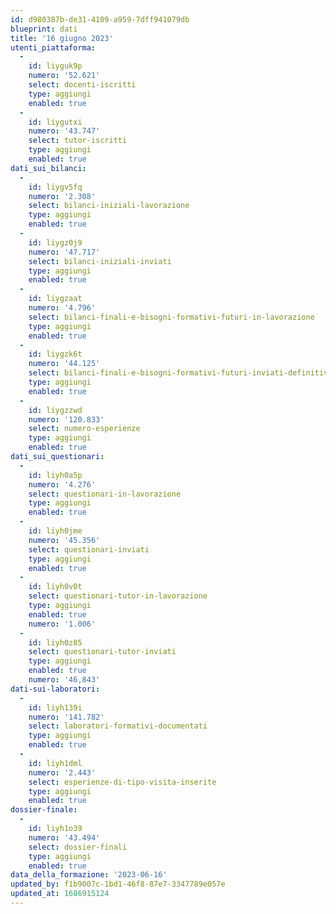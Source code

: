 ```yaml
---
id: d980387b-de31-4109-a959-7dff941079db
blueprint: dati
title: '16 giugno 2023'
utenti_piattaforma:
  -
    id: liyguk9p
    numero: '52.621'
    select: docenti-iscritti
    type: aggiungi
    enabled: true
  -
    id: liygutxi
    numero: '43.747'
    select: tutor-iscritti
    type: aggiungi
    enabled: true
dati_sui_bilanci:
  -
    id: liygv5fq
    numero: '2.308'
    select: bilanci-iniziali-lavorazione
    type: aggiungi
    enabled: true
  -
    id: liygz0j9
    numero: '47.717'
    select: bilanci-iniziali-inviati
    type: aggiungi
    enabled: true
  -
    id: liygzaat
    numero: '4.796'
    select: bilanci-finali-e-bisogni-formativi-futuri-in-lavorazione
    type: aggiungi
    enabled: true
  -
    id: liygzk6t
    numero: '44.125'
    select: bilanci-finali-e-bisogni-formativi-futuri-inviati-definitivamente
    type: aggiungi
    enabled: true
  -
    id: liygzzwd
    numero: '120.833'
    select: numero-esperienze
    type: aggiungi
    enabled: true
dati_sui_questionari:
  -
    id: liyh0a5p
    numero: '4.276'
    select: questionari-in-lavorazione
    type: aggiungi
    enabled: true
  -
    id: liyh0jme
    numero: '45.356'
    select: questionari-inviati
    type: aggiungi
    enabled: true
  -
    id: liyh0v0t
    select: questionari-tutor-in-lavorazione
    type: aggiungi
    enabled: true
    numero: '1.006'
  -
    id: liyh0z85
    select: questionari-tutor-inviati
    type: aggiungi
    enabled: true
    numero: '46,843'
dati-sui-laboratori:
  -
    id: liyh139i
    numero: '141.782'
    select: laboratori-formativi-documentati
    type: aggiungi
    enabled: true
  -
    id: liyh1dml
    numero: '2.443'
    select: esperienze-di-tipo-visita-inserite
    type: aggiungi
    enabled: true
dossier-finale:
  -
    id: liyh1o39
    numero: '43.494'
    select: dossier-finali
    type: aggiungi
    enabled: true
data_della_formazione: '2023-06-16'
updated_by: f1b9007c-1bd1-46f8-87e7-3347789e057e
updated_at: 1686915124
---
```

